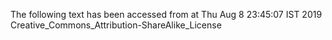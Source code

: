 The following text has been accessed from at Thu Aug 8 23:45:07 IST 2019
Creative_Commons_Attribution-ShareAlike_License
